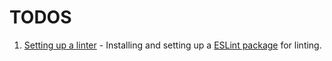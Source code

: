 # TODOS

1. [Setting up a linter](https://discordjs.guide/preparations/setting-up-a-linter.html) - Installing and setting up a [ESLint package](https://www.npmjs.com/package/eslint) for linting.
